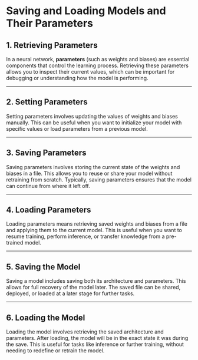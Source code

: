 # Saving and Loading Models and Their Parameters

## 1. Retrieving Parameters

In a neural network, **parameters** (such as weights and biases) are essential components that control the learning process. Retrieving these parameters allows you to inspect their current values, which can be important for debugging or understanding how the model is performing.

---

## 2. Setting Parameters

Setting parameters involves updating the values of weights and biases manually. This can be useful when you want to initialize your model with specific values or load parameters from a previous model.

---

## 3. Saving Parameters

Saving parameters involves storing the current state of the weights and biases in a file. This allows you to reuse or share your model without retraining from scratch. Typically, saving parameters ensures that the model can continue from where it left off.

---

## 4. Loading Parameters

Loading parameters means retrieving saved weights and biases from a file and applying them to the current model. This is useful when you want to resume training, perform inference, or transfer knowledge from a pre-trained model.

---

## 5. Saving the Model

Saving a model includes saving both its architecture and parameters. This allows for full recovery of the model later. The saved file can be shared, deployed, or loaded at a later stage for further tasks.

---

## 6. Loading the Model

Loading the model involves retrieving the saved architecture and parameters. After loading, the model will be in the exact state it was during the save. This is useful for tasks like inference or further training, without needing to redefine or retrain the model.
